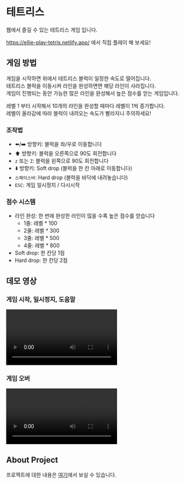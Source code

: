 # 테트리스

웹에서 즐길 수 있는 테트리스 게임 입니다.

https://ellie-play-tetris.netlify.app/ 에서 직접 플레이 해 보세요!

## 게임 방법

게임을 시작하면 위에서 테트리스 블럭이 일정한 속도로 떨어집니다. <br>
테트리스 블럭을 이동시켜 라인을 완성하면면 해당 라인이 사라집니다. <br>
게임이 진행되는 동안 가능한 많은 라인을 완성해서 높은 점수를 얻는 게임입니다.

레벨 1 부터 시작해서 10개의 라인을 완성할 때마다 레벨이 1씩 증가합니다. <br>
레벨이 올라감에 따라 블럭이 내려오는 속도가 빨라지니 주의하세요!

### 조작법

- ⬅️/➡️ 방향키: 블럭을 좌/우로 이동합니다
- ⬆️ 방향키: 블럭을 오른쪽으로 90도 회전합니다
- `z` 또는 `Z`: 블럭을 왼쪽으로 90도 회전합니다
- ⬇️ 방향키: Soft drop (블럭을 한 칸 아래로 이동합니다)
- `스페이스바`: Hard drop (블럭을 바닥에 내려놓습니다)
- `ESC`: 게임 일시정지 / 다시시작

### 점수 시스템

- 라인 완성: 한 번에 완성한 라인이 많을 수록 높은 점수를 얻습니다
  - 1줄: 레벨 \* 100
  - 2줄: 레벨 \* 300
  - 3줄: 레벨 \* 500
  - 4줄: 레벨 \* 800
- Soft drop: 한 칸당 1점
- Hard drop: 한 칸당 2점

## 데모 영상

### 게임 시작, 일시정지, 도움말

<video src="https://user-images.githubusercontent.com/29790944/230858131-812a048e-eba1-4512-84ec-af6294f90593.mov" controls style="max-width: 600px;">
</video>

### 게임 오버

<video src="https://user-images.githubusercontent.com/29790944/230858198-bb84d00f-2548-4620-bc80-ede713924ae1.mov" controls style="max-width: 600px;">
</video>

## About Project

프로젝트에 대한 내용은 [여기](https://velog.io/@foreknowledge/%ED%94%84%EB%A1%9C%EC%A0%9D%ED%8A%B8-%ED%85%8C%ED%8A%B8%EB%A6%AC%EC%8A%A4-%ED%9A%8C%EA%B3%A0)에서 보실 수 있습니다.
